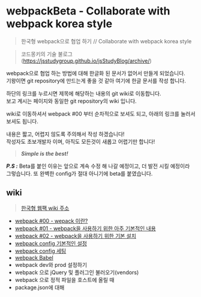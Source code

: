 # webpackBeta - Collaborate with webpack korea style
>한국형 webpack으로 협업 하기 // Collaborate with webpack korea style

>코드몽키의 기술 불로그(https://jsstudygroup.github.io/jsStudyBlog/archive/)

webpack으로 협업 하는 방법에 대해 한글화 된 문서가 없어서 만들게 되었습니다. <br>
기왕이면 git repository에 만드는게 좋을 것 같아 여기에 한글 문서를 작성 합니다.

하단의 링크를 누르시면 제목에 해당하는 내용의 git wiki로 
이동합니다. <br>
보고 계시는 페이지와 동일한 git repository의 wiki 입니다.

wiki로 이동하셔서
webpack #00 부터 순차적으로 보셔도 되고, 아래의 링크를 눌러서 보셔도 
됩니다.

내용은 짧고, 어렵지 않도록 주의해서 작성 하겠습니다!<br>
작성자도 초보개발자 이며, 아직도 모든것이 새롭고 어렵기만 합니다!

>***Simple is the best!***

***P.S :*** Beta를 붙인 이유는 앞으로 계속 수정 해 나갈 예정이고,
더 발전 시킬 예정이라 그렇습니다. 또 완벽한 config가 절대 아니기에 beta를 붙였습니다.

## wiki

>[한국형 웹팩 wiki 주소](https://github.com/jsStudyGroup/webpackBeta/wiki)

* [webpack #00 - wepack 이란?](https://github.com/jsStudyGroup/webpackBeta/wiki/webpack-%2300)
* [webpack #01 - webpack을 사용하기 위한 아주 기본적인 내용](https://github.com/jsStudyGroup/webpackBeta/wiki/webpack-%2301)
* [webpack #02 - webpack을 사용하기 위한 기본 설치](https://github.com/jsStudyGroup/webpackBeta/wiki/webpack-%2302)
* [webpack config 기본적인 설정](https://github.com/jsStudyGroup/webpackBeta/wiki/webpack-%2303)
* [webpack config 세팅](https://github.com/jsStudyGroup/webpackBeta/wiki/webpack-%2304)
* [webpack Babel](https://github.com/jsStudyGroup/webpackBeta/wiki/webpack-%2305)
* webpack dev와 prod 설정하기
* webpack 으로 jQuery 및 플러그인 불러오기(vendors)
* webpack 으로 정적 파일을 호스트에 올릴 때 
* package.json에 대해

